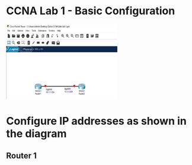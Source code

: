 # CCNA Lab 1 - Basic Configuration
<img
  src="/1.png"
  alt="Alt text"
  title="Optional title"
  style="display: inline-block; margin: 0 auto; max-width: 300px">
# Configure IP addresses as shown in the diagram
## Router 1


